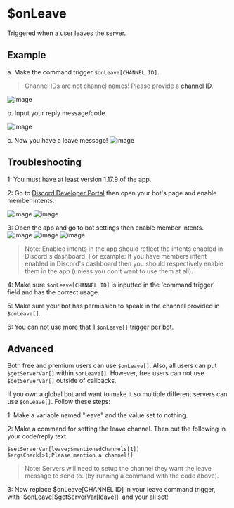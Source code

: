# $onLeave
Triggered when a user leaves the server.

## Example
a. Make the command trigger `$onLeave[CHANNEL ID]`.
> Channel IDs are not channel names! Please provide a [channel ID](https://support.discord.com/hc/en-us/articles/206346498-Where-can-I-find-my-User-Server-Message-ID-).

![image](https://user-images.githubusercontent.com/69215413/118005256-3b469300-b318-11eb-8664-9ba03bcd537d.png)

b. Input your reply message/code.

![image](https://user-images.githubusercontent.com/69215413/118005506-721ca900-b318-11eb-8894-4a299290a1cd.png)

c. Now you have a leave message!
![image](https://user-images.githubusercontent.com/69215413/118005457-67faaa80-b318-11eb-94c0-dbb96bdb7577.png)

## Troubleshooting
1: You must have at least version 1.17.9 of the app.

2: Go to [Discord Developer Portal](https://discord.com/developers/applications) then open your bot's page and enable member intents.

![image](https://user-images.githubusercontent.com/69215413/118007092-d1c78400-b319-11eb-8066-4f26c564f673.png)
![image](https://user-images.githubusercontent.com/69215413/118007181-e86ddb00-b319-11eb-958a-6f22e93b253f.png)


3: Open the app and go to bot settings then enable member intents.
![image](https://user-images.githubusercontent.com/69215413/118007228-f3c10680-b319-11eb-94f0-3a9a6ba978b7.png)
![image](https://user-images.githubusercontent.com/69215413/118007256-fb80ab00-b319-11eb-9429-656f0ab87ad2.png)
![image](https://user-images.githubusercontent.com/69215413/118007288-04717c80-b31a-11eb-8899-325d41c9003a.png)

> Note: Enabled intents in the app should reflect the intents enabled in Discord's dashboard.  For example: If you have members intent enabled in Discord's dashboard then you should respectively enable them in the app (unless you don't want to use them at all).

4: Make sure `$onLeave[CHANNEL ID]` is inputted in the 'command trigger' field and has the correct usage.

5: Make sure your bot has permission to speak in the channel provided in `$onLeave[]`.

6: You can not use more that 1 `$onLeave[]` trigger per bot.

## Advanced
Both free and premium users can use `$onLeave[]`. Also, all users can put `$getServerVar[]` within `$onLeave[]`. However, free users can not use `$getServerVar[]` outside of callbacks.

If you own a global bot and want to make it so multiple different servers can use `$onLeave[]`. Follow these steps:

1: Make a variable named "leave" and the value set to nothing.

2: Make a command for setting the leave channel. Then put the following in your code/reply text:
```
$setServerVar[leave;$mentionedChannels[1]]
$argsCheck[>1;Please mention a channel!]
```

> Note: Servers will need to setup the channel they want the leave message to send to. (by running a command with the code above).

3: Now replace $onLeave[CHANNEL ID] in your leave command trigger, with `$onLeave[$getServerVar[leave]]` and your all set!
